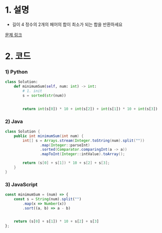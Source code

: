 # 1. 설명
- 길이 4 정수의 2개의 페어의 합이 최소가 되는 합을 반환하세요



[문제 링크](https://leetcode.com/problems/minimum-sum-of-four-digit-number-after-splitting-digits/)

# 2. 코드
### 1) Python
```python
class Solution:
    def minimumSum(self, num: int) -> int:
        # 1. init
        s = sorted(str(num))

        
        return int(s[0]) * 10 + int(s[2]) + int(s[1]) * 10 + int(s[3])
```

### 2) Java
```java
class Solution {
    public int minimumSum(int num) {
        int[] s = Arrays.stream(Integer.toString(num).split(""))
                .map(Integer::parseInt)
                .sorted(Comparator.comparingInt(a -> a))
                .mapToInt(Integer::intValue).toArray();

        return (s[0] + s[1]) * 10 + s[2] + s[3];
    }
}
```

### 3) JavaScript
```js
const minimumSum = (num) => {
    const s = String(num).split("")
        .map(x => Number(x))
        .sort((a, b) => a - b)


    return (s[0] + s[1]) * 10 + s[2] + s[3]
};
```